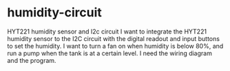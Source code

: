 # humidity-circuit
HYT221 humidity sensor and I2c circuit
I want to integrate the HYT221 humidity sensor to the I2C circuit with the digital readout and input buttons to set the humidity.  I want to turn a fan on when humidity is below 80%, and run a pump when the tank is at a certain level.  I need the wiring diagram and the program.
